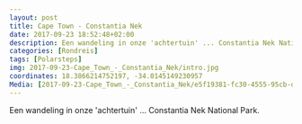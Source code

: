 ```yaml
---
layout: post
title: Cape Town - Constantia Nek 
date: 2017-09-23 18:52:48+02:00
description: Een wandeling in onze 'achtertuin' ... Constantia Nek National Park. 
categories: [Rondreis]
tags: [Polarsteps]
img: 2017-09-23-Cape_Town_-_Constantia_Nek/intro.jpg
coordinates: 18.3866214752197, -34.0145149230957
Media: [2017-09-23-Cape_Town_-_Constantia_Nek/e5f19381-fc30-4555-95cb-da90804c8d96_large_image.jpg, 2017-09-23-Cape_Town_-_Constantia_Nek/65262cb2-0b38-4d50-9088-db5858c8040d_large_image.jpg, 2017-09-23-Cape_Town_-_Constantia_Nek/56420b44-868b-4fc1-9271-e9114ccaa4df_large_image.jpg, 2017-09-23-Cape_Town_-_Constantia_Nek/560d226e-4811-4156-a362-5054f6f8f14c_large_image.jpg]
---
```

Een wandeling in onze 'achtertuin' ... Constantia Nek National Park. 